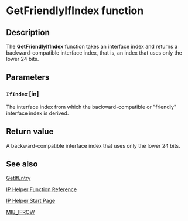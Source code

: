 # GetFriendlyIfIndex function

## Description

The
**GetFriendlyIfIndex** function takes an interface index and returns a backward-compatible interface index, that is, an index that uses only the lower 24 bits.

## Parameters

### `IfIndex` [in]

The interface index from which the backward-compatible or "friendly" interface index is derived.

## Return value

A backward-compatible interface index that uses only the lower 24 bits.

## See also

[GetIfEntry](https://learn.microsoft.com/windows/desktop/api/iphlpapi/nf-iphlpapi-getifentry)

[IP Helper Function Reference](https://learn.microsoft.com/windows/desktop/IpHlp/ip-helper-function-reference)

[IP Helper Start Page](https://learn.microsoft.com/windows/desktop/IpHlp/ip-helper-start-page)

[MIB_IFROW](https://learn.microsoft.com/windows/desktop/api/ifmib/ns-ifmib-mib_ifrow)